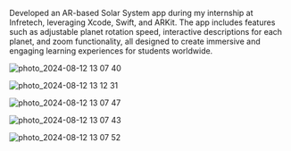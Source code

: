 Developed an AR-based Solar System app during my internship at Infretech, leveraging Xcode, Swift, and ARKit. 
The app includes features such as adjustable planet rotation speed, interactive descriptions for each planet, and zoom functionality, 
all designed to create immersive and engaging learning experiences for students worldwide.

![photo_2024-08-12 13 07 40](https://github.com/user-attachments/assets/61f99fa8-2809-40d4-b1e8-33cd52a49d8d)

![photo_2024-08-12 13 12 31](https://github.com/user-attachments/assets/5f73143b-26a6-4f52-a047-64969e1a8c35)

![photo_2024-08-12 13 07 47](https://github.com/user-attachments/assets/14797314-7ec5-4489-a57d-bc5666da2781)

![photo_2024-08-12 13 07 43](https://github.com/user-attachments/assets/06210a62-ec6c-43d8-b3a5-08f78052f693)

![photo_2024-08-12 13 07 52](https://github.com/user-attachments/assets/6901ecc9-1d6e-485a-826c-dd801e0758c3)




